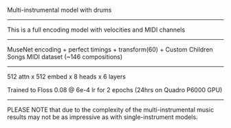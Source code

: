 Multi-instrumental model with drums

***

This is a full encoding model with velocities and MIDI channels

***

MuseNet encoding + perfect timings + transform(60) + Custom Children Songs MIDI dataset (~146 compositions)

***

512 attn x 512 embed x 8 heads x 6 layers

Trained to Floss 0.08 @ 6e-4 lr for 2 epochs (24hrs on Quadro P6000 GPU)

***

PLEASE NOTE that due to the complexity of the multi-instrumental music results may not be as impressive as with single-instrument models.

